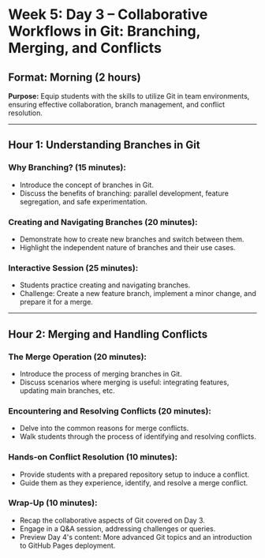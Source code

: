 # Week 5: Day 3 – Collaborative Workflows in Git: Branching, Merging, and Conflicts

## Format: Morning (2 hours)

**Purpose:** Equip students with the skills to utilize Git in team environments, ensuring effective collaboration, branch management, and conflict resolution.

---

## Hour 1: Understanding Branches in Git

### Why Branching? (15 minutes):

- Introduce the concept of branches in Git.
- Discuss the benefits of branching: parallel development, feature segregation, and safe experimentation.

### Creating and Navigating Branches (20 minutes):

- Demonstrate how to create new branches and switch between them.
- Highlight the independent nature of branches and their use cases.

### Interactive Session (25 minutes):

- Students practice creating and navigating branches.
- Challenge: Create a new feature branch, implement a minor change, and prepare it for a merge.

---

## Hour 2: Merging and Handling Conflicts

### The Merge Operation (20 minutes):

- Introduce the process of merging branches in Git.
- Discuss scenarios where merging is useful: integrating features, updating main branches, etc.

### Encountering and Resolving Conflicts (20 minutes):

- Delve into the common reasons for merge conflicts.
- Walk students through the process of identifying and resolving conflicts.

### Hands-on Conflict Resolution (10 minutes):

- Provide students with a prepared repository setup to induce a conflict.
- Guide them as they experience, identify, and resolve a merge conflict.

### Wrap-Up (10 minutes):

- Recap the collaborative aspects of Git covered on Day 3.
- Engage in a Q&A session, addressing challenges or queries.
- Preview Day 4's content: More advanced Git topics and an introduction to GitHub Pages deployment.
